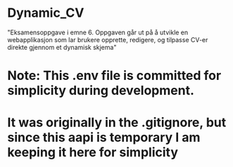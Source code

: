# Dynamic_CV

"Eksamensoppgave i emne 6. Oppgaven går ut på å utvikle en webapplikasjon som lar brukere opprette, redigere, og tilpasse CV-er direkte gjennom et dynamisk skjema"

# Note: This .env file is committed for simplicity during development.

# It was originally in the .gitignore, but since this aapi is temporary I am keeping it here for simplicity
